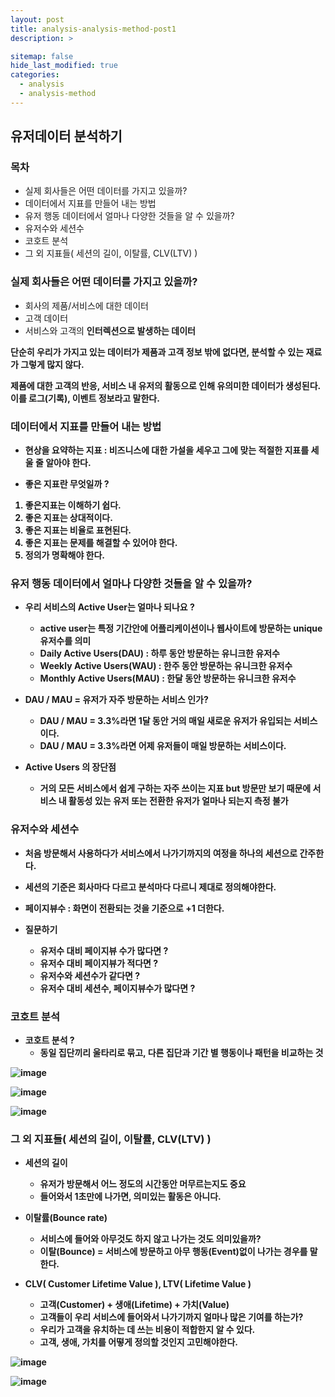 ```yaml
---
layout: post
title: analysis-analysis-method-post1
description: >

sitemap: false
hide_last_modified: true
categories:
  - analysis
  - analysis-method
---
```


## 유저데이터 분석하기

### 목차

- 실제 회사들은 어떤 데이터를 가지고 있을까?
- 데이터에서 지표를 만들어 내는 방법
- 유저 행동 데이터에서 얼마나 다양한 것들을 알 수 있을까?
- 유저수와 세션수
- 코호트 분석
- 그 외 지표들( 세션의 길이, 이탈률, CLV(LTV) )



### 실제 회사들은 어떤 데이터를 가지고 있을까?

- 회사의 제품/서비스에 대한 데이터
- 고객 데이터
- 서비스와 고객의 <strong>인터렉션으로 발생하는 데이터<strong>

단순히 우리가 가지고 있는 데이터가 제품과 고객 정보 밖에 없다면, 분석할 수 있는 재료가 그렇게 많지 않다.

<strong>제품에 대한 고객의 반응, 서비스 내 유저의 활동으로 인해 유의미한 데이터가 생성</strong>된다. 이를 <strong>로그(기록), 이벤트 정보</strong>라고 말한다.

### 데이터에서 지표를 만들어 내는 방법

- 현상을 요약하는 지표 : 비즈니스에 대한 가설을 세우고 그에 맞는 적절한 지표를 세울 줄 알아야 한다.

- 좋은 지표란 무엇일까 ?

1. 좋은지표는 이해하기 쉽다.
2. 좋은 지표는 상대적이다.
3. 좋은 지표는 비율로 표현된다.
4. 좋은 지표는 문제를 해결할 수 있어야 한다.
5. 정의가 명확해야 한다.

### 유저 행동 데이터에서 얼마나 다양한 것들을 알 수 있을까?

- 우리 서비스의 Active User는 얼마나 되나요 ?
   - active user는 특정 기간안에 어플리케이션이나 웹사이트에 방문하는 unique 유저수를 의미
   - Daily Active Users(DAU) : 하루 동안 방문하는 유니크한 유저수
   - Weekly Active Users(WAU) : 한주 동안 방문하는 유니크한 유저수
   - Monthly Active Users(MAU) : 한달 동안 방문하는 유니크한 유저수

- DAU / MAU = 유저가 자주 방문하는 서비스 인가?
   - DAU / MAU = 3.3%라면 1달 동안 거의 매일 새로운 유저가 유입되는 서비스이다.
   - DAU / MAU = 3.3%라면 어제 유저들이 매일 방문하는 서비스이다.

- Active Users 의 장단점
   - 거의 모든 서비스에서 쉽게 구하는 자주 쓰이는 지표 but 방문만 보기 때문에 서비스 내 활동성 있는 유저 또는 전환한 유저가 얼마나 되는지 측정 불가

### 유저수와 세션수

- 처음 방문해서 사용하다가 서비스에서 나가기까지의 여정을 하나의 세션으로 간주한다.
- 세션의 기준은 회사마다 다르고 분석마다 다르니 제대로 정의해야한다.

- 페이지뷰수 : 화면이 전환되는 것을 기준으로 +1 더한다.

- 질문하기 
   - 유저수 대비 페이지뷰 수가 많다면 ?
   - 유저수 대비 페이지뷰가 적다면 ?
   - 유저수와 세션수가 같다면 ?
   - 유저수 대비 세션수, 페이지뷰수가 많다면 ? 

### 코호트 분석

- 코호트 분석 ?
   - 동일 집단끼리 울타리로 묶고, 다른 집단과 기간 별 행동이나 패턴을 비교하는 것

![image](https://user-images.githubusercontent.com/87109907/153826917-068ad7bd-5262-4e6c-9fb6-e3696b091fbf.png)

![image](https://user-images.githubusercontent.com/87109907/153826966-90c77b1b-c166-43bd-aa56-0cb8250285f8.png)

![image](https://user-images.githubusercontent.com/87109907/153827018-a2e13131-4281-42b6-ab19-d3d329b50b6f.png)

### 그 외 지표들( 세션의 길이, 이탈률, CLV(LTV) )

- 세션의 길이
   - 유저가 방문해서 어느 정도의 시간동안 머무르는지도 중요
   - 들어와서 1초만에 나가면, 의미있는 활동은 아니다.

- 이탈률(Bounce rate)
   - 서비스에 들어와 아무것도 하지 않고 나가는 것도 의미있을까?
   - <strong>이탈(Bounce)</strong> = 서비스에 방문하고 <strong>아무 행동(Event)없이 나가는 경우</strong>를 말한다.

- CLV( Customer Lifetime Value ), LTV( Lifetime Value )
   - <strong> 고객(Customer) + 생애(Lifetime) + 가치(Value) </strong>
   - 고객들이 우리 서비스에 들어와서 나가기까지 얼마나 많은 기여를 하는가?
   - 우리가 고객을 유치하는 데 쓰는 비용이 적합한지 알 수 있다.
   - 고객, 생애, 가치를 어떻게 정의할 것인지 고민해야한다.

![image](https://user-images.githubusercontent.com/87109907/153827815-bcc09c81-22aa-4d8b-8121-5df853e1b01e.png)

![image](https://user-images.githubusercontent.com/87109907/153827885-eeb1abf5-8dbd-466d-b60b-96798228bc3d.png)

